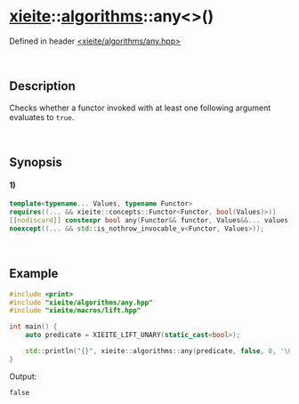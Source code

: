 # [xieite](../../xieite.md)\:\:[algorithms](../../algorithms.md)\:\:any\<\>\(\)
Defined in header [<xieite/algorithms/any.hpp>](../../../include/xieite/algorithms/any.hpp)

&nbsp;

## Description
Checks whether a functor invoked with at least one following argument evaluates to `true`.

&nbsp;

## Synopsis
#### 1)
```cpp
template<typename... Values, typename Functor>
requires((... && xieite::concepts::Functor<Functor, bool(Values)>))
[[nodiscard]] constexpr bool any(Functor&& functor, Values&&... values)
noexcept((... && std::is_nothrow_invocable_v<Functor, Values>));
```

&nbsp;

## Example
```cpp
#include <print>
#include "xieite/algorithms/any.hpp"
#include "xieite/macros/lift.hpp"

int main() {
    auto predicate = XIEITE_LIFT_UNARY(static_cast<bool>);

    std::println("{}", xieite::algorithms::any(predicate, false, 0, '\0'));
}
```
Output:
```
false
```
